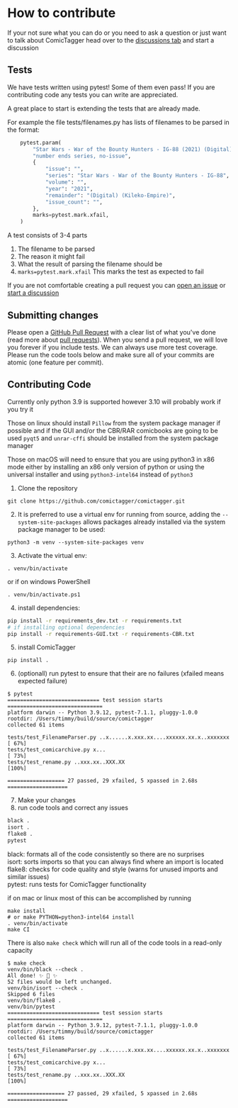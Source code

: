 # How to contribute

If your not sure what you can do or you need to ask a question or just want to talk about ComicTagger head over to the [discussions tab](https://github.com/comictagger/comictagger/discussions/categories/general) and start a discussion

## Tests

We have tests written using pytest! Some of them even pass! If you are contributing code any tests you can write are appreciated.

A great place to start is extending the tests that are already made.

For example the file tests/filenames.py has lists of filenames to be parsed in the format:
```py
    pytest.param(
        "Star Wars - War of the Bounty Hunters - IG-88 (2021) (Digital) (Kileko-Empire).cbz",
        "number ends series, no-issue",
        {
            "issue": "",
            "series": "Star Wars - War of the Bounty Hunters - IG-88",
            "volume": "",
            "year": "2021",
            "remainder": "(Digital) (Kileko-Empire)",
            "issue_count": "",
        },
        marks=pytest.mark.xfail,
    )
```

A test consists of 3-4 parts
1. The filename to be parsed
2. The reason it might fail
3. What the result of parsing the filename should be
4. `marks=pytest.mark.xfail` This marks the test as expected to fail

If you are not comfortable creating a pull request you can [open an issue](https://github.com/comictagger/comictagger/issues/new/choose) or [start a discussion](https://github.com/comictagger/comictagger/discussions/new)

## Submitting changes

Please open a [GitHub Pull Request](https://github.com/comictagger/comictagger/pull/new/develop) with a clear list of what you've done (read more about [pull requests](http://help.github.com/pull-requests/)). When you send a pull request, we will love you forever if you include tests. We can always use more test coverage. Please run the code tools below and make sure all of your commits are atomic (one feature per commit).

## Contributing Code

Currently only python 3.9 is supported however 3.10 will probably work if you try it

Those on linux should install `Pillow` from the system package manager if possible and if the GUI and/or the CBR/RAR comicbooks are going to be used `pyqt5` and `unrar-cffi` should be installed from the system package manager

Those on macOS will need to ensure that you are using python3 in x86 mode either by installing an x86 only version of python or using the universal installer and using `python3-intel64` instead of `python3`

1. Clone the repository
```
git clone https://github.com/comictagger/comictagger.git
```

2. It is preferred to use a virtual env for running from source, adding the `--system-site-packages` allows packages already installed via the system package manager to be used:

```
python3 -m venv --system-site-packages venv
```

3. Activate the virtual env:
```
. venv/bin/activate
```
or if on windows PowerShell
```
. venv/bin/activate.ps1
```

4. install dependencies:
```bash
pip install -r requirements_dev.txt -r requirements.txt
# if installing optional dependencies
pip install -r requirements-GUI.txt -r requirements-CBR.txt
```

5. install ComicTagger
```
pip install .
```

6. (optionall) run pytest to ensure that their are no failures (xfailed means expected failure)
```
$ pytest
============================= test session starts ==============================
platform darwin -- Python 3.9.12, pytest-7.1.1, pluggy-1.0.0
rootdir: /Users/timmy/build/source/comictagger
collected 61 items

tests/test_FilenameParser.py ..x......x.xxx.xx....xxxxxx.xx.x..xxxxxxx   [ 67%]
tests/test_comicarchive.py x...                                          [ 73%]
tests/test_rename.py ..xxx.xx..XXX.XX                                    [100%]

================== 27 passed, 29 xfailed, 5 xpassed in 2.68s ===================
```

7. Make your changes
8. run code tools and correct any issues
```bash
black .
isort .
flake8 .
pytest
```

black: formats all of the code consistently so there are no surprises<br>
isort: sorts imports so that you can always find where an import is located<br>
flake8: checks for code quality and style (warns for unused imports and similar issues)<br>
pytest: runs tests for ComicTagger functionality


if on mac or linux most of this can be accomplished by running
```
make install
# or make PYTHON=python3-intel64 install
. venv/bin/activate
make CI
```
There is also `make check` which will run all of the code tools in a read-only capacity
```
$ make check
venv/bin/black --check .
All done! ✨ 🍰 ✨
52 files would be left unchanged.
venv/bin/isort --check .
Skipped 6 files
venv/bin/flake8 .
venv/bin/pytest
============================= test session starts ==============================
platform darwin -- Python 3.9.12, pytest-7.1.1, pluggy-1.0.0
rootdir: /Users/timmy/build/source/comictagger
collected 61 items

tests/test_FilenameParser.py ..x......x.xxx.xx....xxxxxx.xx.x..xxxxxxx   [ 67%]
tests/test_comicarchive.py x...                                          [ 73%]
tests/test_rename.py ..xxx.xx..XXX.XX                                    [100%]

================== 27 passed, 29 xfailed, 5 xpassed in 2.68s ===================
```
